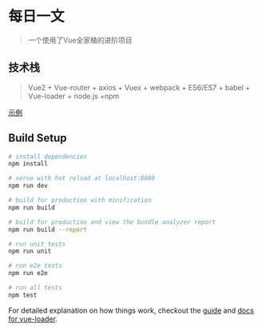 # 每日一文

> 一个使用了Vue全家桶的进阶项目

## 技术栈

> Vue2 + Vue-router + axios + Vuex + webpack + ES6/ES7 + babel + Vue-loader + node.js +npm

<a href='http://www.qdkj520.com/mryw' target="_blank">示例</a>
## Build Setup

``` bash
# install dependencies
npm install

# serve with hot reload at localhost:8080
npm run dev

# build for production with minification
npm run build

# build for production and view the bundle analyzer report
npm run build --report

# run unit tests
npm run unit

# run e2e tests
npm run e2e

# run all tests
npm test
```

For detailed explanation on how things work, checkout the [guide](http://vuejs-templates.github.io/webpack/) and [docs for vue-loader](http://vuejs.github.io/vue-loader).
